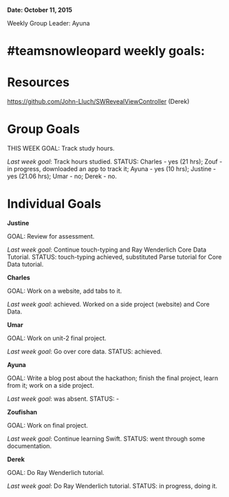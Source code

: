 **Date: October 11, 2015**

Weekly Group Leader: Ayuna

# #teamsnowleopard weekly goals:

# Resources 
https://github.com/John-Lluch/SWRevealViewController (Derek)

# Group Goals
THIS WEEK GOAL: Track study hours. 

*Last week goal*: Track hours studied. STATUS: Charles - yes (21 hrs); Zouf - in progress, downloaded an app to track it; Ayuna - yes (10 hrs); Justine - yes (21.06 hrs); Umar - no; Derek - no. 

# Individual Goals
**Justine**

GOAL: Review for assessment.

*Last week goal*: Continue touch-typing and Ray Wenderlich Core Data Tutorial. STATUS: touch-typing achieved, substituted Parse tutorial for Core Data tutorial. 

**Charles**

GOAL: Work on a website, add tabs to it.

*Last week goal*: achieved. Worked on a side project (website) and Core Data.  

**Umar**

GOAL: Work on unit-2 final project.

*Last week goal*: Go over core data. STATUS: achieved.   

**Ayuna**

GOAL: Write a blog post about the hackathon; finish the final project, learn from it; work on a side project.

*Last week goal*: was absent. STATUS: -   

**Zoufishan**

GOAL: Work on final project.  

*Last week goal*: Continue learning Swift. STATUS: went through some documentation.   

**Derek**

GOAL: Do Ray Wenderlich tutorial.  

*Last week goal*: Do Ray Wenderlich tutorial. STATUS: in progress, doing it.   
